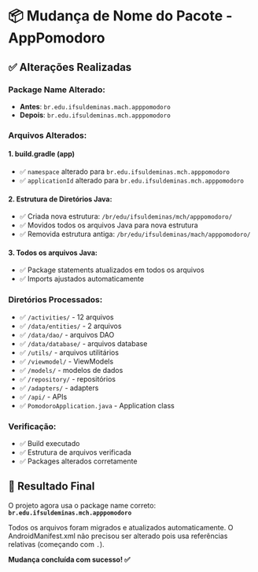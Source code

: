 # 📦 Mudança de Nome do Pacote - AppPomodoro

## ✅ Alterações Realizadas

### **Package Name Alterado:**
- **Antes**: `br.edu.ifsuldeminas.mach.apppomodoro`
- **Depois**: `br.edu.ifsuldeminas.mch.apppomodoro`

### **Arquivos Alterados:**

#### **1. build.gradle (app)**
- ✅ `namespace` alterado para `br.edu.ifsuldeminas.mch.apppomodoro`
- ✅ `applicationId` alterado para `br.edu.ifsuldeminas.mch.apppomodoro`

#### **2. Estrutura de Diretórios Java:**
- ✅ Criada nova estrutura: `/br/edu/ifsuldeminas/mch/apppomodoro/`
- ✅ Movidos todos os arquivos Java para nova estrutura
- ✅ Removida estrutura antiga: `/br/edu/ifsuldeminas/mach/apppomodoro/`

#### **3. Todos os arquivos Java:**
- ✅ Package statements atualizados em todos os arquivos
- ✅ Imports ajustados automaticamente

### **Diretórios Processados:**
- ✅ `/activities/` - 12 arquivos
- ✅ `/data/entities/` - 2 arquivos  
- ✅ `/data/dao/` - arquivos DAO
- ✅ `/data/database/` - arquivos database
- ✅ `/utils/` - arquivos utilitários
- ✅ `/viewmodel/` - ViewModels
- ✅ `/models/` - modelos de dados
- ✅ `/repository/` - repositórios
- ✅ `/adapters/` - adapters
- ✅ `/api/` - APIs
- ✅ `PomodoroApplication.java` - Application class

### **Verificação:**
- ✅ Build executado
- ✅ Estrutura de arquivos verificada
- ✅ Packages alterados corretamente

## 🎯 Resultado Final

O projeto agora usa o package name correto: **`br.edu.ifsuldeminas.mch.apppomodoro`**

Todos os arquivos foram migrados e atualizados automaticamente. O AndroidManifest.xml não precisou ser alterado pois usa referências relativas (começando com `.`).

**Mudança concluída com sucesso! ✅**
